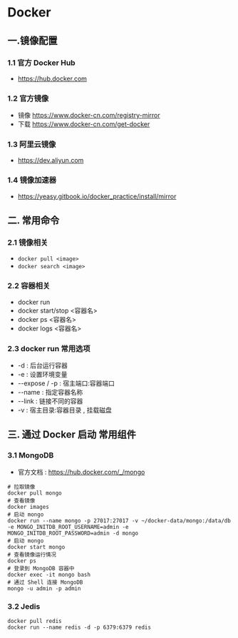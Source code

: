 # Docker

## 一.镜像配置

### 1.1 官方 Docker Hub
- https://hub.docker.com
### 1.2 官⽅镜像
- 镜像 https://www.docker-cn.com/registry-mirror
- 下载 https://www.docker-cn.com/get-docker

### 1.3 阿里云镜像
- https://dev.aliyun.com

### 1.4 镜像加速器
- https://yeasy.gitbook.io/docker_practice/install/mirror



## 二. 常用命令

### 2.1 镜像相关

- `docker pull <image>`
- `docker search <image>`

### 2.2 容器相关

- docker run
- docker start/stop <容器名>
- docker ps <容器名>
- docker logs <容器名>

### 2.3 docker run 常用选项

- -d : 后台运行容器
- -e : 设置环境变量
- --expose / -p : 宿主端口:容器端口
- --name : 指定容器名称
- --link : 链接不同的容器
- -v : 宿主目录:容器目录 , 挂载磁盘

## 三. 通过 Docker 启动 常用组件

### 3.1 MongoDB

- 官方文档 : https://hub.docker.com/_/mongo

```shell
# 拉取镜像
docker pull mongo
# 查看镜像
docker images
# 启动 mongo
docker run --name mongo -p 27017:27017 -v ~/docker-data/mongo:/data/db -e MONGO_INITDB_ROOT_USERNAME=admin -e MONGO_INITDB_ROOT_PASSWORD=admin -d mongo
# 启动 mongo
docker start mongo
# 查看镜像运行情况
docker ps
# 登录到 MongoDB 容器中
docker exec -it mongo bash
# 通过 Shell 连接 MongoDB
mongo -u admin -p admin
```

### 3.2 Jedis
```shell
docker pull redis
docker run --name redis -d -p 6379:6379 redis
```


